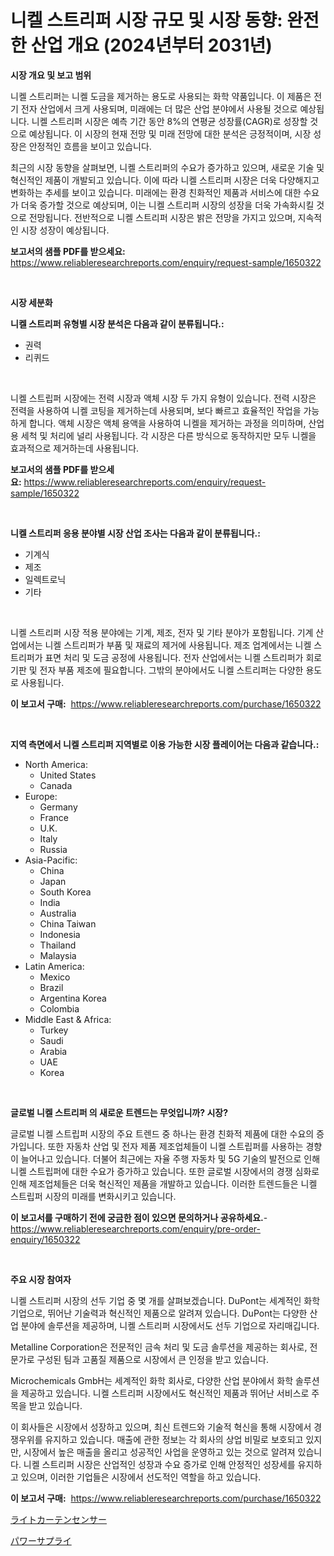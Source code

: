 <p><h1>니켈 스트리퍼 시장 규모 및 시장 동향: 완전한 산업 개요 (2024년부터 2031년)</h1></p><p><strong>시장 개요 및 보고 범위</strong></p>
<p><p>니켈 스트리퍼는 니켈 도금을 제거하는 용도로 사용되는 화학 약품입니다. 이 제품은 전기 전자 산업에서 크게 사용되며, 미래에는 더 많은 산업 분야에서 사용될 것으로 예상됩니다. 니켈 스트리퍼 시장은 예측 기간 동안 8%의 연평균 성장률(CAGR)로 성장할 것으로 예상됩니다. 이 시장의 현재 전망 및 미래 전망에 대한 분석은 긍정적이며, 시장 성장은 안정적인 흐름을 보이고 있습니다. </p><p>최근의 시장 동향을 살펴보면, 니켈 스트리퍼의 수요가 증가하고 있으며, 새로운 기술 및 혁신적인 제품이 개발되고 있습니다. 이에 따라 니켈 스트리퍼 시장은 더욱 다양해지고 변화하는 추세를 보이고 있습니다. 미래에는 환경 친화적인 제품과 서비스에 대한 수요가 더욱 증가할 것으로 예상되며, 이는 니켈 스트리퍼 시장의 성장을 더욱 가속화시킬 것으로 전망됩니다. 전반적으로 니켈 스트리퍼 시장은 밝은 전망을 가지고 있으며, 지속적인 시장 성장이 예상됩니다.</p></p>
<p><strong>보고서의 샘플 PDF를 받으세요:</strong> <a href="https://www.reliableresearchreports.com/enquiry/request-sample/1650322">https://www.reliableresearchreports.com/enquiry/request-sample/1650322</a></p>
<p>&nbsp;</p>
<p><strong>시장 세분화</strong></p>
<p><strong>니켈 스트리퍼 유형별 시장 분석은 다음과 같이 분류됩니다.:</strong></p>
<p><ul><li>권력</li><li>리퀴드</li></ul></p>
<p>&nbsp;</p>
<p><p>니켈 스트립퍼 시장에는 전력 시장과 액체 시장 두 가지 유형이 있습니다. 전력 시장은 전력을 사용하여 니켈 코팅을 제거하는데 사용되며, 보다 빠르고 효율적인 작업을 가능하게 합니다. 액체 시장은 액체 용액을 사용하여 니켈을 제거하는 과정을 의미하며, 산업용 세척 및 처리에 널리 사용됩니다. 각 시장은 다른 방식으로 동작하지만 모두 니켈을 효과적으로 제거하는데 사용됩니다.</p></p>
<p><strong>보고서의 샘플 PDF를 받으세요:</strong>&nbsp;<a href="https://www.reliableresearchreports.com/enquiry/request-sample/1650322">https://www.reliableresearchreports.com/enquiry/request-sample/1650322</a></p>
<p>&nbsp;</p>
<p><strong> 니켈 스트리퍼 응용 분야별 시장 산업 조사는 다음과 같이 분류됩니다.:</strong></p>
<p><ul><li>기계식</li><li>제조</li><li>일렉트로닉</li><li>기타</li></ul></p>
<p>&nbsp;</p>
<p><p>니켈 스트리퍼 시장 적용 분야에는 기계, 제조, 전자 및 기타 분야가 포함됩니다. 기계 산업에서는 니켈 스트리퍼가 부품 및 재료의 제거에 사용됩니다. 제조 업계에서는 니켈 스트리퍼가 표면 처리 및 도금 공정에 사용됩니다. 전자 산업에서는 니켈 스트리퍼가 회로 기판 및 전자 부품 제조에 필요합니다. 그밖의 분야에서도 니켈 스트리퍼는 다양한 용도로 사용됩니다.</p></p>
<p><strong>이 보고서 구매:</strong>&nbsp; <a href="https://www.reliableresearchreports.com/purchase/1650322">https://www.reliableresearchreports.com/purchase/1650322</a></p>
<p>&nbsp;</p>
<p><strong>지역 측면에서 니켈 스트리퍼 지역별로 이용 가능한 시장 플레이어는 다음과 같습니다.:</strong></p>
<p><ul>
    <li>
        North America:
        <ul>
            <li>United States</li>
            <li>Canada</li>
        </ul>
    </li>
    <li>
        Europe:
        <ul>
            <li>Germany</li>
            <li>France</li>
            <li>U.K.</li>
            <li>Italy</li>
            <li>Russia</li>
        </ul>
    </li>
    <li>
        Asia-Pacific:
        <ul>
            <li>China</li>
            <li>Japan</li>
            <li>South Korea</li>
            <li>India</li>
            <li>Australia</li>
            <li>China Taiwan</li>
            <li>Indonesia</li>
            <li>Thailand</li>
            <li>Malaysia</li>
        </ul>
    </li>
    <li>
        Latin America:
        <ul>
            <li>Mexico</li>
            <li>Brazil</li>
            <li>Argentina Korea</li>
            <li>Colombia</li>
        </ul>
    </li>
    <li>
        Middle East & Africa:
        <ul>
            <li>Turkey</li>
            <li>Saudi</li>
            <li>Arabia</li>
            <li>UAE</li>
            <li>Korea</li>
        </ul>
    </li>
    </ul></p>
<p>&nbsp;</p>
<p><strong>글로벌 니켈 스트리퍼 의 새로운 트렌드는 무엇입니까? 시장?</strong></p>
<p><p>글로벌 니켈 스트립퍼 시장의 주요 트렌드 중 하나는 환경 친화적 제품에 대한 수요의 증가입니다. 또한 자동차 산업 및 전자 제품 제조업체들이 니켈 스트립퍼를 사용하는 경향이 늘어나고 있습니다. 더불어 최근에는 자율 주행 자동차 및 5G 기술의 발전으로 인해 니켈 스트립퍼에 대한 수요가 증가하고 있습니다. 또한 글로벌 시장에서의 경쟁 심화로 인해 제조업체들은 더욱 혁신적인 제품을 개발하고 있습니다. 이러한 트렌드들은 니켈 스트립퍼 시장의 미래를 변화시키고 있습니다.</p></p>
<p><strong>이 보고서를 구매하기 전에 궁금한 점이 있으면 문의하거나 공유하세요.</strong>- <a href="https://www.reliableresearchreports.com/enquiry/pre-order-enquiry/1650322">https://www.reliableresearchreports.com/enquiry/pre-order-enquiry/1650322</a></p>
<p>&nbsp;</p>
<p><strong>주요 시장 참여자</strong></p>
<p><p>니켈 스트리퍼 시장의 선두 기업 중 몇 개를 살펴보겠습니다. DuPont는 세계적인 화학 기업으로, 뛰어난 기술력과 혁신적인 제품으로 알려져 있습니다. DuPont는 다양한 산업 분야에 솔루션을 제공하며, 니켈 스트리퍼 시장에서도 선두 기업으로 자리매깁니다.</p><p>Metalline Corporation은 전문적인 금속 처리 및 도금 솔루션을 제공하는 회사로, 전문가로 구성된 팀과 고품질 제품으로 시장에서 큰 인정을 받고 있습니다.</p><p>Microchemicals GmbH는 세계적인 화학 회사로, 다양한 산업 분야에서 화학 솔루션을 제공하고 있습니다. 니켈 스트리퍼 시장에서도 혁신적인 제품과 뛰어난 서비스로 주목을 받고 있습니다.</p><p>이 회사들은 시장에서 성장하고 있으며, 최신 트렌드와 기술적 혁신을 통해 시장에서 경쟁우위를 유지하고 있습니다. 매출에 관한 정보는 각 회사의 상업 비밀로 보호되고 있지만, 시장에서 높은 매출을 올리고 성공적인 사업을 운영하고 있는 것으로 알려져 있습니다. 니켈 스트리퍼 시장은 산업적인 성장과 수요 증가로 인해 안정적인 성장세를 유지하고 있으며, 이러한 기업들은 시장에서 선도적인 역할을 하고 있습니다.</p></p>
<p><strong>이 보고서 구매:</strong>&nbsp;&nbsp;<a href="https://www.reliableresearchreports.com/purchase/1650322">https://www.reliableresearchreports.com/purchase/1650322</a></p>
<p><p><a href="https://medium.com/@michaelerde565/%E3%83%A9%E3%82%A4%E3%83%88%E3%82%AB%E3%83%BC%E3%83%86%E3%83%B3%E3%82%BB%E3%83%B3%E3%82%B5%E3%83%BC%E5%B8%82%E5%A0%B4%E3%81%AE%E8%A6%8F%E6%A8%A1-cagr-%E3%83%88%E3%83%AC%E3%83%B3%E3%83%892024-2030-d18ac0b39ebf">ライトカーテンセンサー</a></p><p><a href="https://github.com/one-cool-chick/Market-Research-Report-List-1/blob/main/931202810948.md">パワーサプライ</a></p></p>
